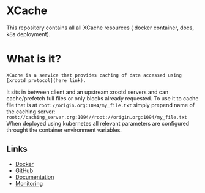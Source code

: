 # XCache
This repository contains all all XCache resources ( docker container, docs, k8s deployment).

# What is it? 

    XCache is a service that provides caching of data accessed using [xrootd protocol](here link).
It sits in between client and an upstream xrootd servers and can cache/prefetch full files or only blocks already requested.
To use it to cache file that is at ```root://origin.org:1094/my_file.txt``` simply prepend name of the caching server:  ```root://caching_server.org:1094//root://origin.org:1094/my_file.txt``` When deployed using kubernetes all relevant parameters are configured throught the container environment variables.

## Links
*   [Docker](https://hub.docker.com/r/slateci/xcache/)
*   [GitHub](https://github.com/slateci/XCache)
*   [Documentation](http://slateci.io/XCache/)
*   [Monitoring](http://atlas-kibana.mwt2.org)
